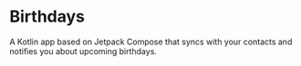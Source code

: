 # Birthdays
A Kotlin app based on Jetpack Compose that syncs with your contacts and notifies you about upcoming birthdays.